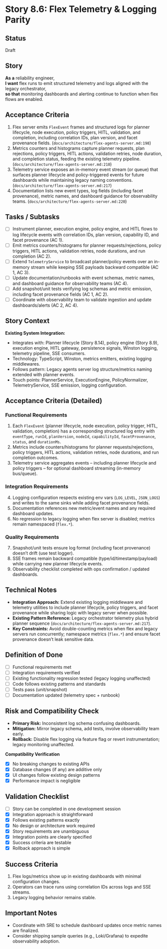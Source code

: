 # Story 8.6: Flex Telemetry & Logging Parity

## Status
Draft

## Story
**As a** reliability engineer,  
**I want** flex runs to emit structured telemetry and logs aligned with the legacy orchestrator,  
**so that** monitoring dashboards and alerting continue to function when flex flows are enabled.

## Acceptance Criteria
1. Flex server emits `FlexEvent` frames and structured logs for planner lifecycle, node execution, policy triggers, HITL, validation, and completion, including correlation IDs, plan version, and facet provenance fields. (`docs/architecture/flex-agents-server.md:198`)
2. Metrics counters and histograms capture planner requests, plan rejections, policy triggers, HITL actions, validation retries, node duration, and completion status, feeding the existing telemetry pipeline. (`docs/architecture/flex-agents-server.md:210`)
3. Telemetry service exposes an in-memory event stream (or queue) that surfaces planner lifecycle and policy-triggered events for future dashboards while maintaining legacy naming conventions. (`docs/architecture/flex-agents-server.md:217`)
4. Documentation lists new event types, log fields (including facet provenance), metric names, and dashboard guidance for observability teams. (`docs/architecture/flex-agents-server.md:220`)

## Tasks / Subtasks
- [ ] Instrument planner, execution engine, policy engine, and HITL flows to log lifecycle events with correlation IDs, plan version, capability ID, and facet provenance (AC 1).
- [ ] Emit metrics counters/histograms for planner requests/rejections, policy triggers, HITL actions, validation retries, node durations, and run completion (AC 2).
- [ ] Extend `TelemetryService` to broadcast planner/policy events over an in-memory stream while keeping SSE payloads backward compatible (AC 1, AC 3).
- [ ] Update documentation/runbooks with event schemas, metric names, and dashboard guidance for observability teams (AC 4).
- [ ] Add snapshot/unit tests verifying log schemas and metric emission, including facet provenance fields (AC 1, AC 2).
- [ ] Coordinate with observability team to validate ingestion and update dashboards/alerts (AC 2, AC 4).

## Story Context

**Existing System Integration:**
- Integrates with: Planner lifecycle (Story 8.14), policy engine (Story 8.9), execution engine, HITL gateway, persistence signals, Winston logging, telemetry pipeline, SSE consumers.
- Technology: TypeScript, Winston, metrics emitters, existing logging middlewares.
- Follows pattern: Legacy agents server log structure/metrics naming extended with planner events.
- Touch points: PlannerService, ExecutionEngine, PolicyNormalizer, TelemetryService, SSE emission, logging configuration.

## Acceptance Criteria (Detailed)

### Functional Requirements
1. Each `FlexEvent` (planner lifecycle, node execution, policy trigger, HITL, validation, completion) has a corresponding structured log entry with `eventType`, `runId`, `planVersion`, `nodeId`, `capabilityId`, `facetProvenance`, `status`, and `durationMs`.
2. Metrics include counters/histograms for planner requests/rejections, policy triggers, HITL actions, validation retries, node durations, and run completion outcomes.
3. Telemetry service aggregates events – including planner lifecycle and policy triggers – for optional dashboard streaming (in-memory bus/queue).

### Integration Requirements
4. Logging configuration respects existing env vars (`LOG_LEVEL`, `JSON_LOGS`) and writes to the same sinks while adding facet provenance fields.
5. Documentation references new metric/event names and any required dashboard updates.
6. No regression to legacy logging when flex server is disabled; metrics remain namespaced (`flex.*`).

### Quality Requirements
7. Snapshot/unit tests ensure log format (including facet provenance) doesn’t drift (use test logger).
8. SSE frames remain backward compatible (type/id/timestamp/payload) while carrying new planner lifecycle events.
9. Observability checklist completed with ops confirmation / updated dashboards.

## Technical Notes
- **Integration Approach:** Extend existing logging middleware and telemetry utilities to include planner lifecycle, policy triggers, and facet provenance while sharing logic with legacy server when possible.
- **Existing Pattern Reference:** Legacy orchestrator telemetry plus hybrid planner sequence (`docs/architecture/flex-agents-server.md:217`).
- **Key Constraints:** Avoid double-counting metrics when flex and legacy servers run concurrently; namespace metrics (`flex.*`) and ensure facet provenance doesn’t leak sensitive data.

## Definition of Done
- [ ] Functional requirements met
- [ ] Integration requirements verified
- [ ] Existing functionality regression tested (legacy logging unaffected)
- [ ] Code follows existing patterns and standards
- [ ] Tests pass (unit/snapshot)
- [ ] Documentation updated (telemetry spec + runbook)

## Risk and Compatibility Check
- **Primary Risk:** Inconsistent log schema confusing dashboards.
- **Mitigation:** Mirror legacy schema, add tests, involve observability team early.
- **Rollback:** Disable flex logging via feature flag or revert instrumentation; legacy monitoring unaffected.

**Compatibility Verification**
- [x] No breaking changes to existing APIs
- [x] Database changes (if any) are additive only
- [x] UI changes follow existing design patterns
- [x] Performance impact is negligible

## Validation Checklist
- [ ] Story can be completed in one development session
- [x] Integration approach is straightforward
- [x] Follows existing patterns exactly
- [x] No design or architecture work required
- [x] Story requirements are unambiguous
- [x] Integration points are clearly specified
- [x] Success criteria are testable
- [x] Rollback approach is simple

## Success Criteria
1. Flex logs/metrics show up in existing dashboards with minimal configuration changes.
2. Operators can trace runs using correlation IDs across logs and SSE streams.
3. Legacy logging behavior remains stable.

## Important Notes
- Coordinate with SRE to schedule dashboard updates once metric names are finalized.
- Consider shipping sample queries (e.g., Loki/Grafana) to expedite observability adoption.
